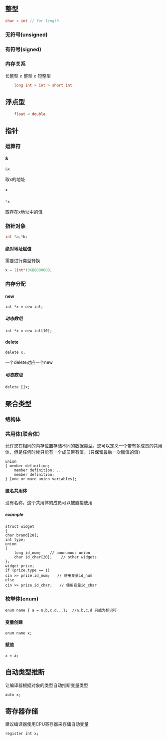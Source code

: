 ## 整型
```C 
char < int // for length
```

### 无符号(unsigned)

### 有符号(signed)

### 内存关系

长整型 $\geq$ 整型 $\geq$ 短整型

```C
	long int > int > short int
```

## 浮点型
```C
	float < double
```

## 指针

### 运算符

#### &

```C
&x
```
取x的地址

#### *
```C
*x
```
取存在x地址中的值

### 指针对象
```C
int *a,*b;
```
#### 绝对地址赋值
需要进行类型转换
```C
x = (int*)0XB8000000;
```
### 内存分配
#### new

	int *x = new int;

##### 动态数组

	int *x = new int[10];

#### delete

	delete x;
一个delete对应一个new

##### 动态数组

	delete []x;

## 聚合类型

### 结构体

### 共用体(联合体）

允许您在相同的内存位置存储不同的数据类型。您可以定义一个带有多成员的共用体，但是任何时候只能有一个成员带有值。（只保留最后一次赋值的值）

	union
	{ member definition;
	    member definition; ...
	    member definition;
	} [one or more union variables];

#### 匿名共用体

没有名称，这个共用体的成员可以被直接使用

##### example

	struct widget
	{
    char brand[20];
    int type;
    union
    {
        long id_num;    // anonumous union
        char id_char[20];    // other widgets
    };
	widget prize;
	if (prize.type == 1)
    cin >> prize.id_num;　　// 使用变量id_num
	else
    cin >> prize.id_char;　　// 使用变量id_char

### 枚举体(enum)

	enum name { a = n,b,c,d...};  //a,b,c,d 只能为标识符

#### 变量创建

	enum name x;

#### 赋值

	x = a;

## 自动类型推断

让编译器根据对象的类型自动推断变量类型

	auto x;

## 寄存器存储

建议编译器使用CPU寄存器来存储自动变量

	register int x;
